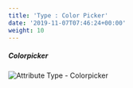 ```yaml
---
title: 'Type : Color Picker'
date: '2019-11-07T07:46:24+00:00'
weight: 10
---
```

##### Colorpicker

![Attribute Type - Colorpicker](../images/attr_color.png "Attribute Type - Colorpicker")

